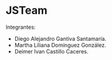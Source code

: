 # JSTeam
Integrantes:
- Diego Alejandro Gantiva Santamaría.
- Martha Liliana Domínguez González.
- Deimer Ivan Castillo Caceres.